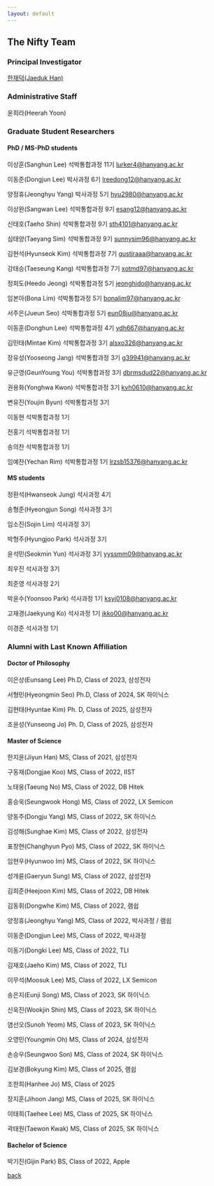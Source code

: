 ```yaml
---
layout: default
---
```


## The Nifty Team

### Principal Investigator
[한재덕(Jaeduk Han)](./people/1_jaedukhan.html)


### Administrative Staff

윤희라(Heerah Yoon)


### Graduate Student Researchers

#### PhD / MS-PhD students

이상훈(Sanghun Lee) 석박통합과정 11기 lurker4@hanyang.ac.kr

이동준(Dongjun Lee) 박사과정 6기 lreedong12@hanyang.ac.kr

양정휴(Jeonghyu Yang) 박사과정 5기 hyu2980@hanyang.ac.kr

이상완(Sangwan Lee) 석박통합과정 9기 esang12@hanyang.ac.kr

신태호(Taeho Shin) 석박통합과정 9기 sth4101@hanyang.ac.kr

심태양(Taeyang Sim) 석박통합과정 9기 sunnysim96@hanyang.ac.kr

김현석(Hyunseok Kim) 석박통합과정 7기 gustjraaa@hanyang.ac.kr

강태승(Taeseung Kang) 석박통합과정 7기 xotmd97@hanyang.ac.kr

정희도(Heedo Jeong) 석박통합과정 5기 jeonghido@hanyang.ac.kr

임본아(Bona Lim) 석박통합과정 5기 bonalim97@hanyang.ac.kr

서주은(Jueun Seo) 석박통합과정 5기 eun08ju@hanyang.ac.kr

이동훈(Donghun Lee) 석박통합과정 4기 ydh667@hanyang.ac.kr

김민태(Mintae Kim) 석박통합과정 3기 alsxo326@hanyang.ac.kr

장유성(Yooseong Jang) 석박통합과정 3기 g39941@hanyang.ac.kr

유근영(GeunYoung You) 석박통합과정 3기 dbrmsdud22@hanyang.ac.kr

권용화(Yonghwa Kwon) 석박통합과정 3기 kyh0610@hanyang.ac.kr

변유진(Youjin Byun) 석박통합과정 3기

이동현 석박통합과정 1기

전홍기 석박통합과정 1기

송의찬 석박통합과정 1기

임예찬(Yechan Rim) 석박통합과정 1기 lrzsb15376@hanyang.ac.kr

#### MS students

정환석(Hwanseok Jung) 석사과정 4기

송형준(Hyeongjun Song) 석사과정 3기

임소진(Sojin Lim) 석사과정 3기

박형주(Hyungjoo Park) 석사과정 3기

윤석민(Seokmin Yun) 석사과정 3기 yyssmm09@hanyang.ac.kr

최우진 석사과정 3기

최준영 석사과정 2기

박윤수(Yoonsoo Park) 석사과정 1기 ksyj0108@hanyang.ac.kr

고재경(Jaekyung Ko) 석사과정 1기 jkko00@hanyang.ac.kr

이경준 석사과정 1기


### Alumni with Last Known Affiliation

#### Doctor of Philosophy

이은상(Eunsang Lee) Ph.D, Class of 2023, 삼성전자

서형민(Hyeongmin Seo) Ph.D, Class of 2024, SK 하이닉스

김현태(Hyuntae Kim) Ph. D, Class of 2025, 삼성전자

조윤성(Yunseong Jo) Ph. D, Class of 2025, 삼성전자


#### Master of Science

한지윤(Jiyun Han) MS, Class of 2021, 삼성전자

구동재(Dongjae Koo) MS, Class of 2022, IIST

노태웅(Taeung No) MS, Class of 2022, DB Hitek

홍승욱(Seungwook Hong) MS, Class of 2022, LX Semicon

양동주(Dongju Yang) MS, Class of 2022, SK 하이닉스

김성해(Sunghae Kim) MS, Class of 2022, 삼성전자

표창현(Changhyun Pyo) MS, Class of 2022, SK 하이닉스

임현우(Hyunwoo Im) MS, Class of 2022, SK 하이닉스

성개륜(Gaeryun Sung) MS, Class of 2022, 삼성전자

김희준(Heejoon Kim) MS, Class of 2022, DB Hitek

김동휘(Dongwhe Kim) MS, Class of 2022, 램쉽

양정휴(Jeonghyu Yang) MS, Class of 2022, 박사과정 / 램쉽

이동준(Dongjun Lee) MS, Class of 2022, 박사과정

이동기(Dongki Lee) MS, Class of 2022, TLI

김재호(Jaeho Kim) MS, Class of 2022, TLI

이무석(Moosuk Lee) MS, Class of 2022, LX Semicon

송은지(Eunji Song) MS, Class of 2023, SK 하이닉스

신욱진(Wookjin Shin) MS, Class of 2023, SK 하이닉스

염선오(Sunoh Yeom) MS, Class of 2023, SK 하이닉스

오영민(Youngmin Oh) MS, Class of 2024, 삼성전자

손승우(Seungwoo Son) MS, Class of 2024, SK 하이닉스

김보경(Bokyung Kim) MS, Class of 2025, 램쉽

조한희(Hanhee Jo) MS, Class of 2025

장지훈(Jihoon Jang) MS, Class of 2025, SK 하이닉스

이태희(Taehee Lee) MS, Class of 2025, SK 하이닉스

곽태원(Taewon Kwak) MS, Class of 2025, SK 하이닉스




#### Bachelor of Science

박기진(Gijin Park) BS, Class of 2022, Apple

[back](./)
